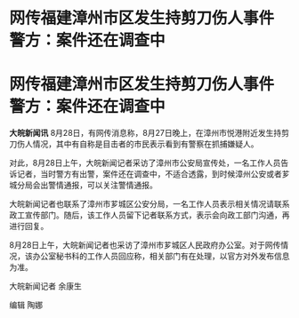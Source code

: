 # 网传福建漳州市区发生持剪刀伤人事件 警方：案件还在调查中

# 网传福建漳州市区发生持剪刀伤人事件 警方：案件还在调查中

**大皖新闻讯** 8月28日，有网传消息称，8月27日晚上，在漳州市悦港附近发生持剪刀伤人情况，其中有自称是目击者的市民表示看到有警察在抓捕嫌疑人。

对此，8月28日上午，大皖新闻记者采访了漳州市公安局宣传处，一名工作人员告诉记者，当时警方有出警，案件还在调查中，不适合透露，到时候漳州公安或者芗城分局会出警情通报，可以关注警情通报。

大皖新闻记者也联系了漳州市芗城区公安分局，一名工作人员表示相关情况请联系政工宣传部门。随后，该工作人员留下记者联系方式，表示会向政工部门沟通，再进行回复。

8月28日上午，大皖新闻记者也采访了漳州市芗城区人民政府办公室。对于网传情况，该办公室秘书科的工作人员回应称，相关部门有在处理，以官方对外发布信息为准。

大皖新闻记者 余康生

编辑 陶娜

